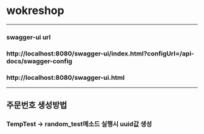 # wokreshop

***

### swagger-ui url
### http://localhost:8080/swagger-ui/index.html?configUrl=/api-docs/swagger-config
### http://localhost:8080/swagger-ui.html

***
## 주문번호 생성방법
### TempTest -> random_test메소드 실행시 uuid값 생성